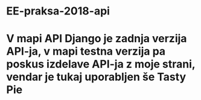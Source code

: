 # EE-praksa-2018-api

# V mapi API Django je zadnja verzija API-ja, v mapi testna verzija pa poskus izdelave API-ja z moje strani, vendar je tukaj uporabljen še Tasty Pie
